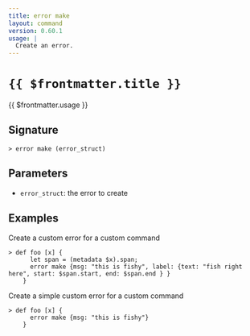 ```yaml
---
title: error make
layout: command
version: 0.60.1
usage: |
  Create an error.
---
```


# `{{ $frontmatter.title }}`

<div style='white-space: pre-wrap;'>{{ $frontmatter.usage }}</div>

## Signature

```> error make (error_struct)```

## Parameters

 -  `error_struct`: the error to create

## Examples

Create a custom error for a custom command
```shell
> def foo [x] {
      let span = (metadata $x).span;
      error make {msg: "this is fishy", label: {text: "fish right here", start: $span.start, end: $span.end } }
    }
```

Create a simple custom error for a custom command
```shell
> def foo [x] {
      error make {msg: "this is fishy"}
    }
```
